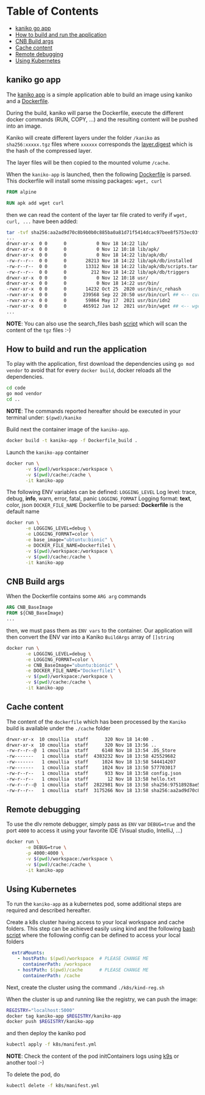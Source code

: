 Table of Contents
=================

* [kaniko go app](#kaniko-go-app)
* [How to build and run the application](#how-to-build-and-run-the-application)
* [CNB Build args](#cnb-build-args)
* [Cache content](#cache-content)
* [Remote debugging](#remote-debugging)
* [Using Kubernetes](#using-kubernetes)

## kaniko go app

The [kaniko app](./code/main.go) is a simple application able to build an image using kaniko and a [Dockerfile](./workspace/Dockerfile).

During the build, kaniko will parse the Dockerfile, execute the different docker commands (RUN, COPY, ...) and the resulting content will be pushed into an image.

Kaniko will create different layers under the folder `/kaniko` as `sha256:xxxxx.tgz` files where `xxxxxx` corresponds the [layer.digest](https://pkg.go.dev/github.com/google/go-containerregistry@v0.7.0/pkg/name#Digest)
which is the hash of the compressed layer.

The layer files will be then copied to the mounted volume `/cache`.

When the `kaniko-app` is launched, then the following [Dockerfile](./workspace/Dockerfile) is parsed. This dockerfile will install some missing packages: `wget, curl`
```dockerfile
FROM alpine

RUN apk add wget curl
```
then we can read the content of the layer tar file crated to verify if `wget, curl, ...` have been added:
```bash
tar -tvf sha256:aa2ad9d70c8b9b0b0c885ba0a81d71f5414dcac97bee8f5753ec03f92425c540.tgz
...
drwxr-xr-x  0 0      0           0 Nov 18 14:22 lib/
drwxr-xr-x  0 0      0           0 Nov 12 10:18 lib/apk/
drwxr-xr-x  0 0      0           0 Nov 18 14:22 lib/apk/db/
-rw-r--r--  0 0      0       28213 Nov 18 14:22 lib/apk/db/installed
-rw-r--r--  0 0      0       13312 Nov 18 14:22 lib/apk/db/scripts.tar
-rw-r--r--  0 0      0         212 Nov 18 14:22 lib/apk/db/triggers
drwxr-xr-x  0 0      0           0 Nov 12 10:18 usr/
drwxr-xr-x  0 0      0           0 Nov 18 14:22 usr/bin/
-rwxr-xr-x  0 0      0       14232 Oct 25  2020 usr/bin/c_rehash
-rwxr-xr-x  0 0      0      239568 Sep 22 20:50 usr/bin/curl ## <-- curl app
-rwxr-xr-x  0 0      0       59864 May 17  2021 usr/bin/idn2
-rwxr-xr-x  0 0      0      465912 Jan 12  2021 usr/bin/wget ## <-- wget app
...
```
**NOTE**: You can also use the search_files bash [script](./scripts/search_files.sh) which will scan the content of the `tgz` files :-)

## How to build and run the application

To play with the application, first download the dependencies using `go mod vendor` to avoid that for every `docker build`, docker reloads all the dependencies.
```bash
cd code
go mod vendor
cd ..
```

**NOTE**: The commands reported hereafter should be executed in your terminal under: `$(pwd)/kaniko`

Build next the container image of the `kaniko-app`.
```bash
docker build -t kaniko-app -f Dockerfile_build .
```
Launch the `kaniko-app` container
```bash
docker run \
       -v $(pwd)/workspace:/workspace \
       -v $(pwd)/cache:/cache \
       -it kaniko-app
```
The following ENV variables can be defined:
`LOGGING_LEVEL`    Log level: trace, debug, **info**, warn, error, fatal, panic
`LOGGING_FORMAT`   Logging format: **text**, color, json
`DOCKER_FILE_NAME` Dockerfile to be parsed: **Dockerfile** is the default name

```bash
docker run \
       -e LOGGING_LEVEL=debug \
       -e LOGGING_FORMAT=color \
       -e base_image="ubtuntu:bionic" \
       -e DOCKER_FILE_NAME=Dockerfile1 \
       -v $(pwd)/workspace:/workspace \
       -v $(pwd)/cache:/cache \
       -it kaniko-app
```
## CNB Build args

When the Dockerfile contains some `ARG arg` commands

```dockerfile
ARG CNB_BaseImage
FROM ${CNB_BaseImage}
...
```
then, we must pass them as `ENV vars` to the container. Our application will then convert the ENV var into a Kaniko `BuildArgs` array of `[]string`

```bash
docker run \
       -e LOGGING_LEVEL=debug \
       -e LOGGING_FORMAT=color \
       -e CNB_BaseImage="ubuntu:bionic" \
       -e DOCKER_FILE_NAME="Dockerfile1" \
       -v $(pwd)/workspace:/workspace \
       -v $(pwd)/cache:/cache \
       -it kaniko-app
```
## Cache content

The content of the `dockerfile` which has been processed by the `Kaniko` build is available under the `./cache` folder
```bash
drwxr-xr-x  10 cmoullia  staff      320 Nov 18 14:00 .
drwxr-xr-x  10 cmoullia  staff      320 Nov 18 13:56 ..
-rw-r--r--@  1 cmoullia  staff     6148 Nov 18 13:54 .DS_Store
-rw-------   1 cmoullia  staff  4383232 Nov 18 13:58 425529682
-rw-------   1 cmoullia  staff     1024 Nov 18 13:58 544414207
-rw-------   1 cmoullia  staff     1024 Nov 18 13:50 577703017
-rw-r--r--   1 cmoullia  staff      933 Nov 18 13:58 config.json
-rw-r--r--   1 cmoullia  staff       12 Nov 18 13:58 hello.txt
-rw-r--r--@  1 cmoullia  staff  2822981 Nov 18 13:58 sha256:97518928ae5f3d52d4164b314a7e73654eb686ecd8aafa0b79acd980773a740d.tgz
-rw-r--r--   1 cmoullia  staff  3175266 Nov 18 13:58 sha256:aa2ad9d70c8b9b0b0c885ba0a81d71f5414dcac97bee8f5753ec03f92425c540.tgz
```

## Remote debugging

To use the dlv remote debugger, simply pass as `ENV` var `DEBUG=true` and the port `4000` to access it using your favorite IDE (Visual studio, IntelliJ, ...)      
```bash
docker run \
       -e DEBUG=true \
       -p 4000:4000 \
       -v $(pwd)/workspace:/workspace \
       -v $(pwd)/cache:/cache \
       -it kaniko-app
```

## Using Kubernetes

To run the `kaniko-app` as a kubernetes pod, some additional steps are required and described hereafter.

Create a k8s cluster having access to your local workspace and cache folders. This step can be achieved easily using kind
and the following [bash script](scripts/kind-reg.sh) where the following config can be defined to access your local folders
```yaml
  extraMounts:
    - hostPath: $(pwd)/workspace  # PLEASE CHANGE ME
      containerPath: /workspace
    - hostPath: $(pwd)/cache      # PLEASE CHANGE ME
      containerPath: /cache
```
Next, create the cluster using the command `./k8s/kind-reg.sh`

When the cluster is up and running like the registry, we can push the image:
```bash
REGISTRY="localhost:5000"
docker tag kaniko-app $REGISTRY/kaniko-app
docker push $REGISTRY/kaniko-app
```

and then deploy the kaniko pod
```bash
kubectl apply -f k8s/manifest.yml 
```
**NOTE**: Check the content of the pod initContainers logs using [k9s](https://k9scli.io/) or another tool :-)

To delete the pod, do
```bash
kubectl delete -f k8s/manifest.yml
```